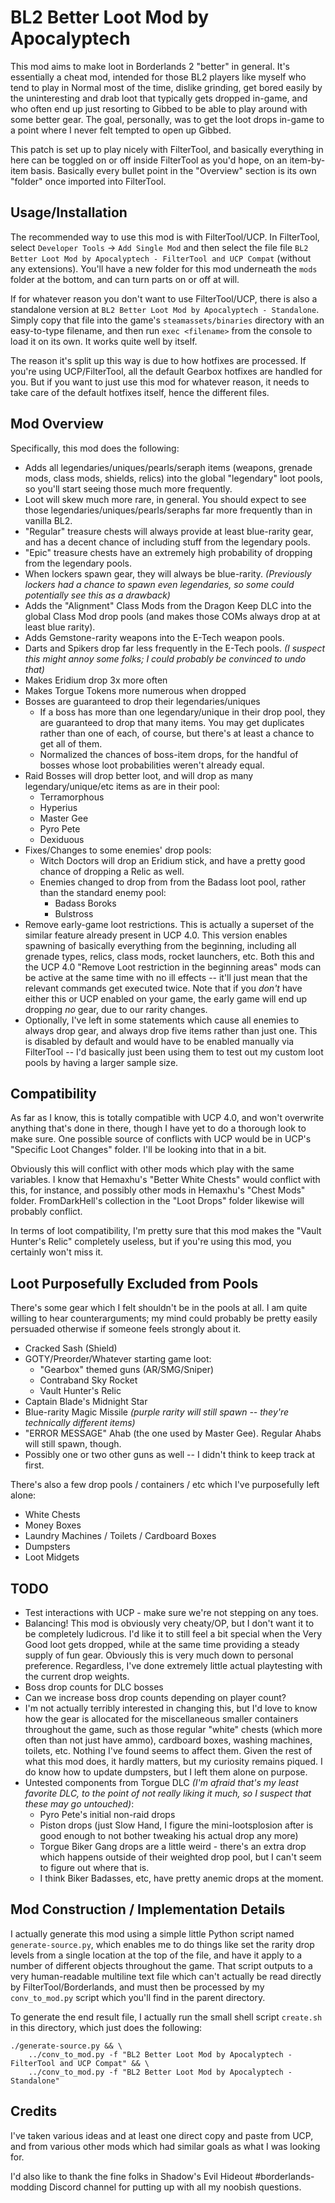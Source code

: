 BL2 Better Loot Mod by Apocalyptech
===================================

This mod aims to make loot in Borderlands 2 "better" in general.  It's
essentially a cheat mod, intended for those BL2 players like myself who
tend to play in Normal most of the time, dislike grinding, get bored easily
by the uninteresting and drab loot that typically gets dropped in-game, and
who often end up just resorting to Gibbed to be able to play around with
some better gear.  The goal, personally, was to get the loot drops in-game
to a point where I never felt tempted to open up Gibbed.

This patch is set up to play nicely with FilterTool, and basically
everything in here can be toggled on or off inside FilterTool as you'd
hope, on an item-by-item basis.  Basically every bullet point in the
"Overview" section is its own "folder" once imported into FilterTool.

Usage/Installation
------------------

The recommended way to use this mod is with FilterTool/UCP.  In FilterTool,
select `Developer Tools` -> `Add Single Mod` and then select the file
file `BL2 Better Loot Mod by Apocalyptech - FilterTool and UCP Compat`
(without any extensions).  You'll have a new folder for this mod underneath
the `mods` folder at the bottom, and can turn parts on or off at will.

If for whatever reason you don't want to use FilterTool/UCP, there is also
a standalone version at `BL2 Better Loot Mod by Apocalyptech - Standalone`.
Simply copy that file into the game's `steamassets/binaries` directory with
an easy-to-type filename, and then run `exec <filename>` from the console
to load it on its own.  It works quite well by itself.

The reason it's split up this way is due to how hotfixes are processed.  If
you're using UCP/FilterTool, all the default Gearbox hotfixes are handled
for you.  But if you want to just use this mod for whatever reason, it needs
to take care of the default hotfixes itself, hence the different files.

Mod Overview
------------

Specifically, this mod does the following:

* Adds all legendaries/uniques/pearls/seraph items (weapons, grenade mods,
  class mods, shields, relics) into the global "legendary" loot pools, so
  you'll start seeing those much more frequently.
* Loot will skew much more rare, in general.  You should expect to see
  those legendaries/uniques/pearls/seraphs far more frequently than in
  vanilla BL2.
* "Regular" treasure chests will always provide at least blue-rarity gear,
  and has a decent chance of including stuff from the legendary pools.
* "Epic" treasure chests have an extremely high probability of dropping
  from the legendary pools.
* When lockers spawn gear, they will always be blue-rarity.  *(Previously
  lockers had a chance to spawn even legendaries, so some could potentially
  see this as a drawback)*
* Adds the "Alignment" Class Mods from the Dragon Keep DLC into the global
  Class Mod drop pools (and makes those COMs always drop at at least blue
  rarity).
* Adds Gemstone-rarity weapons into the E-Tech weapon pools.
* Darts and Spikers drop far less frequently in the E-Tech pools.  *(I
  suspect this might annoy some folks; I could probably be convinced to
  undo that)*
* Makes Eridium drop 3x more often
* Makes Torgue Tokens more numerous when dropped
* Bosses are guaranteed to drop their legendaries/uniques
  * If a boss has more than one legendary/unique in their drop pool, they
    are guaranteed to drop that many items.  You may get duplicates rather
    than one of each, of course, but there's at least a chance to get all
    of them.
  * Normalized the chances of boss-item drops, for the handful of bosses
    whose loot probabilities weren't already equal.
* Raid Bosses will drop better loot, and will drop as many legendary/unique/etc
  items as are in their pool:
  * Terramorphous
  * Hyperius
  * Master Gee
  * Pyro Pete
  * Dexiduous
* Fixes/Changes to some enemies' drop pools:
  * Witch Doctors will drop an Eridium stick, and have a pretty good chance
    of dropping a Relic as well.
  * Enemies changed to drop from from the Badass loot pool, rather than the
    standard enemy pool:
    * Badass Boroks
    * Bulstross
* Remove early-game loot restrictions.  This is actually a superset of the
  similar feature already present in UCP 4.0.  This version enables spawning
  of basically everything from the beginning, including all grenade types,
  relics, class mods, rocket launchers, etc.  Both this and the UCP 4.0
  "Remove Loot restriction in the beginning areas" mods can be active at the
  same time with no ill effects -- it'll just mean that the relevant commands
  get executed twice.  Note that if you *don't* have either this or UCP
  enabled on your game, the early game will end up dropping *no* gear, due
  to our rarity changes.
* Optionally, I've left in some statements which cause all enemies to
  always drop gear, and always drop five items rather than just one.  This
  is disabled by default and would have to be enabled manually via FilterTool
  -- I'd basically just been using them to test out my custom loot pools by
  having a larger sample size.

Compatibility
-------------

As far as I know, this is totally compatible with UCP 4.0, and won't overwrite
anything that's done in there, though I have yet to do a thorough
look to make sure.  One possible source of conflicts with UCP would be in
UCP's "Specific Loot Changes" folder.  I'll be looking into that in a bit.

Obviously this will conflict with other mods which play with the same
variables.  I know that Hemaxhu's "Better White Chests" would conflict with
this, for instance, and possibly other mods in Hemaxhu's "Chest Mods"
folder.  FromDarkHell's collection in the "Loot Drops" folder likewise will
probably conflict.

In terms of loot compatibility, I'm pretty sure that this mod makes the
"Vault Hunter's Relic" completely useless, but if you're using this mod,
you certainly won't miss it.

Loot Purposefully Excluded from Pools
-------------------------------------

There's some gear which I felt shouldn't be in the pools at all.  I am
quite willing to hear counterarguments; my mind could probably be pretty
easily persuaded otherwise if someone feels strongly about it.

* Cracked Sash (Shield)
* GOTY/Preorder/Whatever starting game loot:
  * "Gearbox" themed guns (AR/SMG/Sniper)
  * Contraband Sky Rocket
  * Vault Hunter's Relic
* Captain Blade's Midnight Star
* Blue-rarity Magic Missile *(purple rarity will still spawn -- they're
  technically different items)*
* "ERROR MESSAGE" Ahab (the one used by Master Gee).  Regular Ahabs will
  still spawn, though.
* Possibly one or two other guns as well -- I didn't think to keep track at
  first.

There's also a few drop pools / containers / etc which I've purposefully
left alone:

* White Chests
* Money Boxes
* Laundry Machines / Toilets / Cardboard Boxes
* Dumpsters
* Loot Midgets

TODO
----

* Test interactions with UCP - make sure we're not stepping on any toes.
* Balancing!  This mod is obviously very cheaty/OP, but I don't want it to
  be completely ludicrous.  I'd like it to still feel a bit special when
  the Very Good loot gets dropped, while at the same time providing a steady
  supply of fun gear.  Obviously this is very much down to personal
  preference.  Regardless, I've done extremely little actual playtesting
  with the current drop weights.
* Boss drop counts for DLC bosses
* Can we increase boss drop counts depending on player count?
* I'm not actually terribly interested in changing this, but I'd love to
  know how the gear is allocated for the miscellaneous smaller containers
  throughout the game, such as those regular "white" chests (which
  more often than not just have ammo), cardboard boxes, washing machines,
  toilets, etc.  Nothing I've found seems to affect them.  Given the rest
  of what this mod does, it hardly matters, but my curiosity remains
  piqued.  I do know how to update dumpsters, but I left them alone on
  purpose.
* Untested components from Torgue DLC *(I'm afraid that's my least favorite
  DLC, to the point of not really liking it much, so I suspect that these
  may go untouched)*:
  * Pyro Pete's initial non-raid drops
  * Piston drops (just Slow Hand, I figure the mini-lootsplosion after is
    good enough to not bother tweaking his actual drop any more)
  * Torgue Biker Gang drops are a little weird - there's an extra drop which
    happens outside of their weighted drop pool, but I can't seem to figure
    out where that is.
  * I think Biker Badasses, etc, have pretty anemic drops at the moment.

Mod Construction / Implementation Details
-----------------------------------------

I actually generate this mod using a simple little Python script named
`generate-source.py`, which enables me to do things like set the rarity
drop levels from a single location at the top of the file, and have it
apply to a number of different objects throughout the game.  That script
outputs to a very human-readable multiline text file which can't actually
be read directly by FilterTool/Borderlands, and must then be processed by
my `conv_to_mod.py` script which you'll find in the parent directory.

To generate the end result file, I actually run the small shell script
`create.sh` in this directory, which just does the following:

    ./generate-source.py && \
        ../conv_to_mod.py -f "BL2 Better Loot Mod by Apocalyptech - FilterTool and UCP Compat" && \
        ../conv_to_mod.py -f "BL2 Better Loot Mod by Apocalyptech - Standalone"

Credits
-------

I've taken various ideas and at least one direct copy and paste from UCP,
and from various other mods which had similar goals as what I was looking
for.

I'd also like to thank the fine folks in Shadow's Evil Hideout #borderlands-modding
Discord channel for putting up with all my noobish questions.
